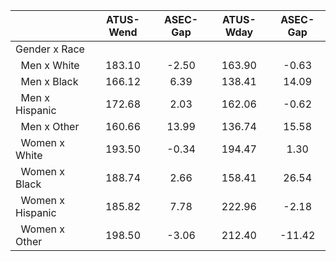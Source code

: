 
|                      |    ATUS-Wend |     ASEC-Gap |    ATUS-Wday |     ASEC-Gap |
| -------------------- | :----------: | :----------: | :----------: | :----------: |
| Gender x Race        |              |              |              |              |
| &nbsp;&nbsp;Men x White |       183.10 |        -2.50 |       163.90 |        -0.63 |
| &nbsp;&nbsp;Men x Black |       166.12 |         6.39 |       138.41 |        14.09 |
| &nbsp;&nbsp;Men x Hispanic |       172.68 |         2.03 |       162.06 |        -0.62 |
| &nbsp;&nbsp;Men x Other |       160.66 |        13.99 |       136.74 |        15.58 |
| &nbsp;&nbsp;Women x White |       193.50 |        -0.34 |       194.47 |         1.30 |
| &nbsp;&nbsp;Women x Black |       188.74 |         2.66 |       158.41 |        26.54 |
| &nbsp;&nbsp;Women x Hispanic |       185.82 |         7.78 |       222.96 |        -2.18 |
| &nbsp;&nbsp;Women x Other |       198.50 |        -3.06 |       212.40 |       -11.42 |


